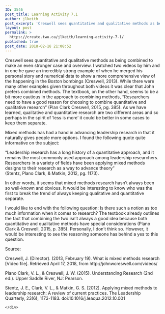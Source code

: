 ```yaml
---
ID: 3546
post_title: Learning Activity 7.1
author: jlkeith
post_excerpt: 'Creswell sees quantitative and qualitative methods as being combined to make an even stronger case and overview. I watched two videos by him and in one he gave an incredibly strong example of when he merged his personal story and numerical data to show a more comprehensive view of the happening in the Boston bombings [&hellip;]'
layout: post
permalink: >
  https://create.twu.ca/jlkeith/learning-activity-7-1/
published: true
post_date: 2018-02-18 21:08:52
---
```

<p>	Creswell sees quantitative and qualitative methods as being combined to make an even stronger case and overview. I watched two videos by him and in one he gave an incredibly strong example of when he merged his personal story and numerical data to show a more comprehensive view of the happening in the Boston bombings (Creswell, 2013). While there were many other examples given throughout both videos it was clear that John prefers combined methods. The textbook, on the other hand, seems to be a bit more cautious in the approach to combining methods, “Researchers need to have a good reason for choosing to combine quantitative and qualitative research” (Plan Clark Creswell, 2015, pg. 385).  As we have learned, qualitative and quantitative research are two different areas and so perhaps in the spirit of ‘less is more’ it could be better in some cases to keep them separate.</p>
<p>	Mixed methods has had a hand in advancing leadership research in that it naturally gives people more options. I found the following quote quite informative on the subject:</p>
<p>“Leadership research has a long history of a quantitative approach, and it remains the most commonly used approach among leadership researchers. Researchers in a variety of fields have been applying mixed methods designs to their research as a way to advance theory”<br />
(Stentz, Plano Clark, &amp; Matkin, 2012, pg. 1173).</p>
<p>	In other words, it seems that mixed methods research hasn’t always been so well-known and obvious. It would be interesting to know who was the first to break the trend of always keeping qualitative and quantitative separate. </p>
<p>	I would like to end with the following question: Is there such a notion as too much information when it comes to research? The textbook already outlines the fact that combining the two isn’t always a good idea because both quantitative and qualitative methods have special considerations (Plano Clark &amp; Creswell, 2015, p. 385). Personally, I don’t think so. However, it would be interesting to see the reasoning someone has behind a yes to this question.</p>
<p>Source:</p>
<p>Creswell, J. (Director). (2013, February 19). What is mixed methods research [Video file]. Retrieved April 17, 2018, from http://johnwcreswell.com/videos/</p>
<p>Plano Clark, V. L., &amp; Creswell, J. W. (2015). Understanding Research (2nd ed.). Upper Saddle River, NJ: Pearson.</p>
<p>Stentz, J. E., Clark, V. L., &amp; Matkin, G. S. (2012). Applying mixed methods to leadership research: A review of current practices. The Leadership Quarterly, 23(6), 1173-1183. doi:10.1016/j.leaqua.2012.10.001</p>
<div id="themify_builder_content-84" data-postid="84" class="themify_builder_content themify_builder_content-84 themify_builder">

    </div>
<!-- /themify_builder_content -->